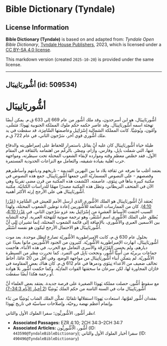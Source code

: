 # Bible Dictionary (Tyndale)

## License Information

**Bible Dictionary (Tyndale)** is based on and adapted from: _Tyndale Open Bible Dictionary_, [Tyndale House Publishers](https://tyndaleopenresources.com/), 2023, which is licensed under a [CC BY-SA 4.0 license](https://creativecommons.org/licenses/by-sa/4.0/legalcode.en).

This markdown version (created `2025-10-20`) is provided under the same license.



--------------------------------

## أشُّوربَانِيبَال (id: 509534)

أشُّوربَانِيبَال
================

أشُّوربَانِيبَال، هو ابن أسرحدون، وقد ملك أشُّور من عام 669 إلى 633 ق.م. يمكن أيضًا تهجئة اسمه أسُّوربَانِيبَال. وقد عاصر حكمه حكم ملوك المملكة الجنوبية يَهوذَا: مَنَسَّى، وآمُون، ويُوشِيَّا. كانت المملكة الشمالية إِسْرَائِيل وعاصمتها السَّامِرَة، قد سقطت في يد ملك أشُّوري قوي آخر، سَرْجون الثاني، في عام 722 ق.م.

طيلة حياة أشُّوربَانِيبَال كان عليه أنْ يقاتل باستمرار للحفاظ على إمبراطوريته والدفاع عنها، التي شملت بابِل، وفارس، وأَرَام، ومِصْر. بالرغْم من اهتمامه بالثقافة في المقام الأول، فقد خصَّص معظم وقته وموارده لإبقاء الشعوب المحتلة تحت سيطرته، ومواجهة حرب أهلية بقيادة شقيقه، والتعامل مع النزاعات الحدودية المستمرة.

يعتمد أغلب ما نعرفه عن ثقافة بلاد ما بين النهرين القديمة \- تاريخهم وديانتهم وأساطيرهم وقصصهم \- على النصوص المسماريّة التي جمعها أشُّوربَانِيبَال. جمع هذه النصوص في مكتبة كبيرة بناها في نِينَوَى، عاصمته. اكتُشفت هذه المكتبة من قرن مضى تقريبًا وهي الآن في المتحف البريطاني. وتظل هذه المكتبة مصدرًا مهمًا للدراسات الكتابيّة. مكتبة أشُّوربَانِيبَال هي على الأرجح إرثه الأكثر أهمية.

يُعتقد أنَّ أشُّوربَانِيبَال هو الملك الأشُّوري الذي أرسل الأمم للعيش في السَّامِرَة ([عَزْرَا 4:10](https://ref.ly/Ezra4:10)). كان من الممارسات الشائعة للأشُّوريين إعادة توطين الشعوب المحتلة، ولهذا السبب اختفت الأسباط العشرة من إِسْرَائِيل بعد غزو سَرْجون الثاني. في [عَزْرَا 4:10](https://ref.ly/Ezra4:10)، يُطلق على الملك الأشُّوري اسم أُسْنَفَّر، وهو ترجمة صوتية للتهجئة العبرية. أوجه التشابه بين الاسمين العبري والأشَّوري، بالإضافة إلى قائمة الشعوب المحتلة، إنما تشيران إلى أنَّ أشُّوربَانِيبَال هو الاحتمال الأرجح ليكون هو نفسه أُسْنَفَّر.

بحلول عام 630 ق.م، كانت الإمبراطورية الأشُّوريّة تصارع لتظل موحدة. بعد موت أشُّوربَانِيبَال، انهارت الإمبراطورية الأشُّوريّة. كثيرون من الجنود الأشُّوريين ماتوا بعيدًا عن ديارهم، ولم يحسن المُرْتَزِقَة والأسرى التعامل مع الحرب. في هذه الأثناء، هاجمت جماعات بربريّة من أَسِيَّا أَشُّور، ونجحت بَابِل في التمرد. كما تحررت مِصْر من السيطرة الأشُّوريّة. لم يتمكن أبناء أشُّوربَانِيبَال من مواجهة الوضع، وفي أقل من 20 عامًا، أحاط تحالف ضعيف من الأعداء نِينَوَى ودمرها في عام 612 ق.م. كان هناك بعض المقاومة في حَارَان المجاورة لها، لكن سرعان ما سحقتها القوات المادِيَّة. وكما حكمت أَشُّور بلا هوادة أو رحمة هكذا أيضًا سقطت.

مع سقوط أَشُّور، حصلت مملكة يَهوذَا الصغيرة على فرصة جديدة. يعتقد بعض العلماء أنَّ أشُّوربَانِيبَال مات في السنة الثامنة من حكم الملك يُوشِيَّا ([2 أخبار الأيام 34:3–7\)](https://ref.ly/2Chr34:3-2Chr34:7) 

بفقدان أَشُّور لقوَّتها، استعادت يَهوذَا استقلالها تلقائيًا. تمكَّن الملك الشاب يُوشِيَّا من بَدْء وإتمام أعظم نهضة روحيّة، وإصلاحات سياسيّة في تاريخ يَهوذَا.

*انظر* أَشُّور، الأشُّوريُّون؛ سفرا الملوك الأول والثاني.

* **Associated Passages:** EZR 4:10; 2CH 34:3–2CH 34:7
* **Associated Articles:** أَشُّور، الْأَشُّوريُّون (ID: `443590@TyndaleBibleDictionary`); سفرا أخبار الملوك الأول والثاني (ID: `490496@TyndaleBibleDictionary`)

